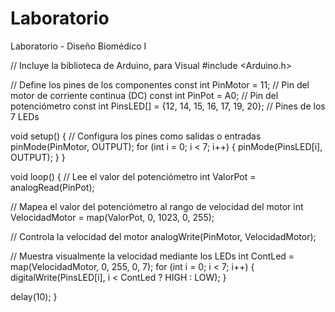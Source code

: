 # Laboratorio
Laboratorio - Diseño Biomédico I

// Incluye la biblioteca de Arduino, para Visual 
#include <Arduino.h>

// Define los pines de los componentes
const int PinMotor = 11;      // Pin del motor de corriente continua (DC)
const int PinPot = A0;       // Pin del potenciómetro
const int PinsLED[] = {12, 14, 15, 16, 17, 19, 20};  // Pines de los 7 LEDs

void setup() {
  // Configura los pines como salidas o entradas
  pinMode(PinMotor, OUTPUT);
  for (int i = 0; i < 7; i++) {
    pinMode(PinsLED[i], OUTPUT);
  }
}

void loop() {
  // Lee el valor del potenciómetro
  int ValorPot = analogRead(PinPot);

  // Mapea el valor del potenciómetro al rango de velocidad del motor
  int VelocidadMotor = map(ValorPot, 0, 1023, 0, 255);

  // Controla la velocidad del motor
  analogWrite(PinMotor, VelocidadMotor);

  // Muestra visualmente la velocidad mediante los LEDs
  int ContLed = map(VelocidadMotor, 0, 255, 0, 7);
  for (int i = 0; i < 7; i++) {
    digitalWrite(PinsLED[i], i < ContLed ? HIGH : LOW);
  }

  delay(10);
}
